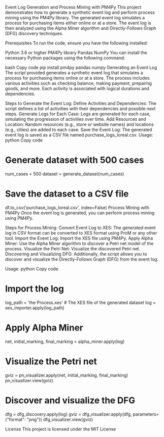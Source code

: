 Event Log Generation and Process Mining with PM4Py
This project demonstrates how to generate a synthetic event log and perform process mining using the PM4Py library. The generated event log simulates a process for purchasing items either online or at a store. The event log is then analyzed using the Alpha Miner algorithm and Directly-Follows Graph (DFG) discovery techniques.

Prerequisites
To run the code, ensure you have the following installed:

Python 3.6 or higher
PM4Py library
Pandas
NumPy
You can install the necessary Python packages using the following command:

bash
Copy code
pip install pm4py pandas numpy
Generating an Event Log
The script provided generates a synthetic event log that simulates a process for purchasing items online or at a store. The process includes various activities such as checking balance, making payment, preparing goods, and more. Each activity is associated with logical durations and dependencies.

Steps to Generate the Event Log:
Define Activities and Dependencies: The script defines a list of activities with their dependencies and possible next steps.
Generate Logs for Each Case: Logs are generated for each case, simulating the progression of activities over time.
Add Resources and Location: Random resources (e.g., store or website names) and locations (e.g., cities) are added to each case.
Save the Event Log: The generated event log is saved as a CSV file named purchase_logs_loreal.csv.
Usage:
python
Copy code
# Generate dataset with 500 cases
num_cases = 500
dataset = generate_dataset(num_cases)

# Save the dataset to a CSV file
df.to_csv('purchase_logs_loreal.csv', index=False)
Process Mining with PM4Py
Once the event log is generated, you can perform process mining using PM4Py.

Steps for Process Mining:
Convert Event Log to XES: The generated event log in CSV format can be converted to XES format using ProM or any other tool.
Import the Event Log: Import the XES file using PM4Py.
Apply Alpha Miner: Use the Alpha Miner algorithm to discover a Petri net model of the process.
Visualize the Petri Net: Visualize the discovered Petri net.
Discovering and Visualizing DFG:
Additionally, the script allows you to discover and visualize the Directly-Follows Graph (DFG) from the event log.

Usage:
python
Copy code
# Import the log
log_path = 'the Process.xes'  # The XES file of the generated dataset
log = xes_importer.apply(log_path)

# Apply Alpha Miner
net, initial_marking, final_marking = alpha_miner.apply(log)

# Visualize the Petri net
gviz = pn_visualizer.apply(net, initial_marking, final_marking)
pn_visualizer.view(gviz)



# Discover and visualize the DFG
dfg = dfg_discovery.apply(log)
gviz = dfg_visualizer.apply(dfg, parameters={"format": "png"})
dfg_visualizer.view(gviz)

License
This project is licensed under the MIT License 
